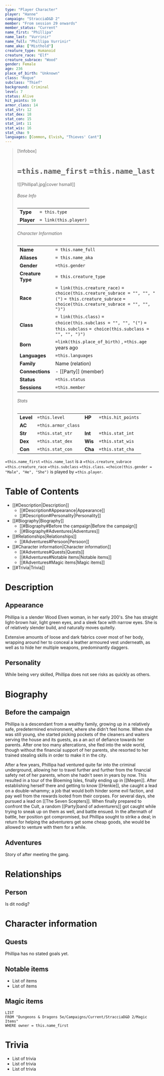 ```yaml
---
type: "Player Character"
player: "Hanne"
campaign: "StracciaD&D 2"
member: "From session 29 onwards"
member_status: "Current"
name_first: "Phillipa"
name_last: "Vurrinir"
name_full: "Phillipa Vurrinir"
name_aka: ["Misthold"]
creature_type: Humanoid
creature_race: "Elf"
creature_subrace: "Wood"
gender: Female
age: 236
place_of_birth: "Unknown"
class: "Rogue"
subclass: "Thief"
background: Criminal
level: 7
status: Alive
hit_points: 59
armor_class: 14
stat_str: 12
stat_dex: 18
stat_con: 15
stat_int: 11
stat_wis: 16
stat_cha: 9
languages: [Common, Elvish, "Thieves' Cant"]
---
```

> [!infobox]  
> # `=this.name_first` `=this.name_last`
> ![[Phillipa1.jpg|cover hsmall]]  
> ###### Base Info
> | | |  
> |---|---|  
> | **Type** | `= this.type` |
> | **Player** | `= link(this.player)` |
> ###### Character Information  
> | | |  
> |---|---|  
> | **Name** | `= this.name_full` |
> | **Aliases** | `= this.name_aka` |
> | **Gender** | `=this.gender` | 
> | **Creature Type** | `= this.creature_type` |
> | **Race** | `= link(this.creature_race)` `= choice(this.creature_subrace = "", "", "(")` `= this.creature_subrace` `= choice(this.creature_subrace = "", "", ")")`|  
> | **Class** | `= link(this.class)` `= choice(this.subclass = "", "", "(")` `= this.subclass` `= choice(this.subclass = "", "", ")")`|  
> | **Born** | `=link(this.place_of_birth)` , `=this.age` years ago|  
> | **Languages** | `=this.languages` |  
> | **Family** | Name (relation) |
> | **Connections** | - [[Party]] (member) |
> | **Status** | `=this.status` |
> | **Sessions** | `=this.member` |
> ###### Stats
> | | | | |
> |---|---|---|---|
> | **Level** | `=this.level` | **HP** | `=this.hit_points` |
> | **AC** | `=this.armor_class` | | |
> | **Str** | `=this.stat_str` | **Int** | `=this.stat_int` |
> | **Dex** | `=this.stat_dex` | **Wis** | `=this.stat_wis` |
> | **Con** | `=this.stat_con` | **Cha** | `=this.stat_cha` |

`=this.name_first` `=this.name_last` is a `=this.creature_subrace` `=this.creature_race` `=this.subclass` `=this.class`. `=choice(this.gender = "Male", "He", "She")` is played by `=this.player`. 
# Table of Contents
- [[#Description|Description]]
	- [[#Description#Appearance|Appearance]]
	- [[#Description#Personality|Personality]]
- [[#Biography|Biography]]
	- [[#Biography#Before the campaign|Before the campaign]]
	- [[#Biography#Adventures|Adventures]]
- [[#Relationships|Relationships]]
	- [[#Adventures#Persoon|Persoon]]
- [[#Character information|Character information]]
	- [[#Adventures#Quests|Quests]]
	- [[#Adventures#Notable items|Notable items]]
	- [[#Adventures#Magic items|Magic items]]
- [[#Trivia|Trivia]]
# Description
## Appearance
Phillipa is a slender Wood Elven woman, in her early 200's. She has straight light-brown hair, light green eyes, and a sleek face with narrow eyes. She is of relatively slender build, and naturally moves quitelly.

Extensive amounts of loose and dark fabrics cover most of her body, wrapping around her to conceal a leather armoured vest underneath, as well as to hide her multiple weapons, predominantly daggers.
## Personality
While being very skilled, Phillipa does not see risks as quickly as others.
# Biography
## Before the campaign
Phillipa is a descendant from a wealthy family, growing up in a relatively safe, predetermined environment, where she didn't feel home. When she was still young, she started picking pockets of the cleaners and waiters serving the house and its guests, as a an act of defiance towards her parents. After one too many altercations, she fled into the wide world, though without the financial support of her parents, she resorted to her trained stealing skills in order to make it in the city. 

After a few years, Phillipa had ventured quite far into the criminal underground, allowing her to travel further and further from the financial safety net of her parents, whom she hadn't seen in years by now. This resulted in a tour of the Bloeming Isles, finally ending up in [[Meqen]]. After establishing herself there and getting to know [[Henkie]], she caught a lead on a double-whammy; a job that would both hinder some evil faction, and pay well from the rewards looted from their corpses. For several days, she pursued a lead on [[The Seven Scepters]]. When finally prepared to confront the Cult, a random [[Party|band of adventurers]] got caught while trying to sneak up on them as well, and battle ensued. In the aftermath of battle, her position got compromised, but Phillipa sought to strike a deal; in return for helping the adventurers get some cheap goods, she would be allowed to venture with them for a while.
## Adventures
Story of after meeting the gang.
# Relationships
## Person
Is dit nodig?
# Character information
## Quests
Phillipa has no stated goals yet.
## Notable items
- List of items
- List of items
## Magic items
```dataview
LIST
FROM "Dungeons & Dragons 5e/Campaigns/Current/StracciaD&D 2/Magic Items"
WHERE owner = this.name_first
```
# Trivia
- List of trivia
- List of trivia
- List of trivia